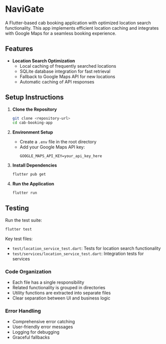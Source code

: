 # NaviGate

A Flutter-based cab booking application with optimized location search functionality. This app implements efficient location caching and integrates with Google Maps for a seamless booking experience.

## Features

- **Location Search Optimization**
  - Local caching of frequently searched locations
  - SQLite database integration for fast retrieval
  - Fallback to Google Maps API for new locations
  - Automatic caching of API responses


## Setup Instructions

1. **Clone the Repository**
   ```bash
   git clone <repository-url>
   cd cab-booking-app
   ```

2. **Environment Setup**
   - Create a `.env` file in the root directory
   - Add your Google Maps API key:
     ```
     GOOGLE_MAPS_API_KEY=your_api_key_here
     ```

3. **Install Dependencies**
   ```bash
   flutter pub get
   ```

4. **Run the Application**
   ```bash
   flutter run
   ```

## Testing

Run the test suite:
```bash
flutter test
```

Key test files:
- `test/location_service_test.dart`: Tests for location search functionality
- `test/services/location_service_test.dart`: Integration tests for services


### Code Organization
- Each file has a single responsibility
- Related functionality is grouped in directories
- Utility functions are extracted into separate files
- Clear separation between UI and business logic

### Error Handling
- Comprehensive error catching
- User-friendly error messages
- Logging for debugging
- Graceful fallbacks
